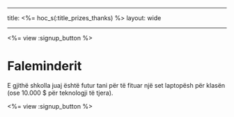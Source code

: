 * * *

title: <%= hoc_s(:title_prizes_thanks) %> layout: wide

* * *

<%= view :signup_button %>

# Faleminderit

E gjithë shkolla juaj është futur tani për të fituar një set laptopësh për klasën (ose 10.000 $ për teknologji të tjera).

<%= view :signup_button %>